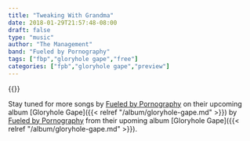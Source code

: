 ```yaml
---
title: "Tweaking With Grandma"
date: 2018-01-29T21:57:48-08:00
draft: false
type: "music"
author: "The Management"
band: "Fueled by Pornography"
tags: ["fbp","gloryhole gape","free"]
categories: ["fpb","gloryhole gape","preview"]
---
```


{{<audio2
    author="Fueled by Pornography"
    title="Tweaking with Grandma"
    id="twg"
    img="/images/TwG-SingleConcept-Web.jpg"
    srcmp3="/audio/fueled-by-pornography/tweaking-with-grandma.mp3"
    srcogg="/audio/fueled-by-pornography/tweaking-with-grandma.ogg"
    >}}
    

Stay tuned for more songs by [Fueled by Pornography](/band/fueled-by-pornography/) on their
upcoming album [Gloryhole Gape]({{< relref "/album/gloryhole-gape.md" >}}) by
[Fueled by Pornography](/band/fueled-by-pornography/) from their upoming album
[Gloryhole Gape]({{< relref "/album/gloryhole-gape.md" >}}).
